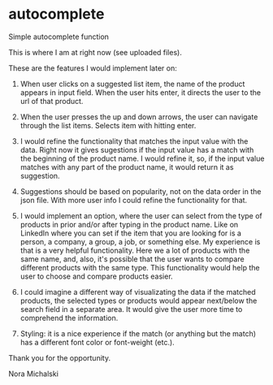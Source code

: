# autocomplete
Simple autocomplete function


This is where I am at right now (see uploaded files).

These are the features I would implement later on:

1. When user clicks on a suggested list item, the name of the product appears in input field. 
When the user hits enter, it directs the user to the url of that product.

2. When the user presses the up and down arrows, the user can navigate through the list items. Selects item with hitting enter.

3. I would refine the functionality that matches the input value with the data. Right now it gives sugestions if the input value has a match with the beginning of the product name. I would refine it, so, if the input value matches with any part of the product name, it would return it as suggestion.

4. Suggestions should be based on popularity, not on the data order in the json file. With more user info I could refine the functionality for that.

5. I would implement an option, where the user can select from the type of products in prior and/or after typing in the product name. Like on LinkedIn where you can set if the item that you are looking for is a person, a company, a group, a job, or something else. My experience is that is a very helpful functionality. 
Here we a lot of products with the same name, and, also, it's possible that the user wants to compare different products with the same type. This functionality would help the user to choose and compare products easier.

6. I could imagine a different way of visualizating the data if the matched products, the selected types or products would appear next/below the search field in a separate area. It would give the user more time to comprehend the information.

7. Styling: it is a nice experience if the match (or anything but the match) has a different font color or font-weight (etc.).

Thank you for the opportunity.

Nora Michalski



